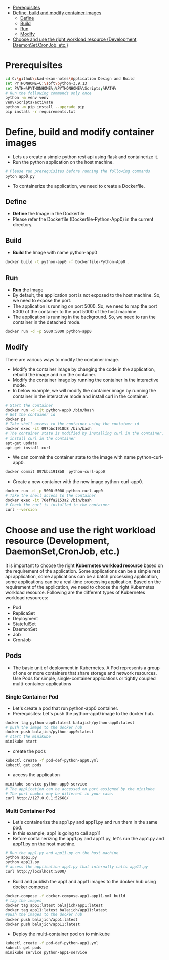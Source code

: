 <!-- TOC -->
* [Prerequisites](#prerequisites)
* [Define, build and modify container images](#define-build-and-modify-container-images)
  * [Define](#define)
  * [Build](#build)
  * [Run](#run)
  * [Modify](#modify)
* [Choose and use the right workload resource (Development, DaemonSet,CronJob, etc.)](#choose-and-use-the-right-workload-resource-development-daemonsetcronjob-etc)
<!-- TOC -->
# Prerequisites
```bash
cd C:\github\ckad-exam-notes\Application Design and Build
set PYTHONHOME=C:\soft\python-3.9.13
set PATH=%PYTHONHOME%;%PYTHONHOME%\Scripts;%PATH%
# Run the following commands only once
python -m venv venv
venv\Scripts\activate
python -m pip install --upgrade pip
pip install -r requirements.txt
```
# Define, build and modify container images
- Lets us create a simple python rest api using flask and containerize it.
- Run the python application on the host machine.
```bash
# Please run prerequisites before running the following commands
pyton app0.py
```
- To containerize the application, we need to create a Dockerfile.
## Define
- **Define** the Image in the Dockerfile
- Please refer the Dockerfile (Dockerfile-Python-App0) in the current directory.
## Build
- **Build** the Image with name python-app0
```bash
docker build -t python-app0 -f Dockerfile-Python-App0 .
```
## Run
- **Run** the Image
- By default, the application port is not exposed to the host machine. So, we need to expose the port.
- The application is running on port 5000. So, we need to map the port 5000 of the container to the port 5000 of the host machine.
- The application is running in the background. So, we need to run the container in the detached mode.
```bash
docker run -d -p 5000:5000 python-app0
```
## Modify
There are various ways to modify the container image.
- Modify the container image by changing the code in the application, rebuild the image and run the container.
- Modify the container image by running the container in the interactive mode.
- In below example, we will modify the container image by running the container in the interactive mode and install curl in the container.
```bash
# Start the container
docker run -d -it python-app0 /bin/bash
# Get the container id
docker ps
# Take shell access to the container using the container id
docker exec -it 097bbc1918b8 /bin/bash
# The container state is modified by installing curl in the container.
# install curl in the container
apt-get update
apt-get install curl
```
- We can commit the container state to the image with name python-curl-app0.
```bash
docker commit 097bbc1918b8  python-curl-app0
```
- Create a new container with the new image python-curl-app0.
```bash
docker run -d -p 5000:5000 python-curl-app0
# Take the shell access to the container
docker exec -it 76effa2153a2 /bin/bash
# Check the curl is installed in the container
curl --version
```
# Choose and use the right workload resource (Development, DaemonSet,CronJob, etc.)
It is important to choose the right **Kubernetes workload resource** based on the requirement of the application. Some applications can be a simple rest api application, some applications can be a batch processing application, some applications can be a real-time processing application. Based on the requirement of the application, we need to choose the right Kubernetes workload resource.
Following are the different types of Kubernetes workload resources:
- Pod
- ReplicaSet
- Deployment
- StatefulSet
- DaemonSet
- Job
- CronJob
## Pods
- The basic unit of deployment in Kubernetes. A Pod represents a group of one or more containers that share storage and network resources. Use Pods for simple, single-container applications or tightly coupled multi-container applications
### Single Container Pod
- Let's create a pod that run python-app0 container.
- Prerequisites: Let's push the python-app0 image to the docker hub.
```bash
docker tag python-app0:latest balajich/python-app0:latest
# push the image to the docker hub
docker push balajich/python-app0:latest
# start the minikube
minikube start
```
- create the pods
```bash
kubectl create -f pod-def-python-app0.yml
kubectl get pods
```
- access the application
```bash
minikube service python-app0-service
# The application can be accessed on port assigned by the minikube
# The port number may be different in your case.
curl http://127.0.0.1:52668/
```
### Multi Container Pod
- Let's containerize the app1.py and app11.py and run them in the same pod.
-  In this example, app1 is going to call app11 
- Before containerizing the app1.py and app11.py, let's run the app1.py and app11.py on the host machine.
```bash
# Run the app1.py and app11.py on the host machine
python app1.py
python app11.py
# access the application app1.py that internally calls app11.py
curl http://localhost:5000/
```
- Build and publish the app1 and app11 images to the docker hub using docker compose
```bash
docker-compose -f docker-compose-app1-app11.yml build
# tag the images
docker tag app1:latest balajich/app1:latest
docker tag app11:latest balajich/app11:latest
#push the images to the docker hub
docker push balajich/app1:latest
docker push balajich/app11:latest
```
- Deploy the multi-container pod on to minikube
```bash
kubectl create -f pod-def-python-app1.yml
kubectl get pods
minikube service python-app1-service
```